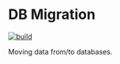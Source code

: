 # DB Migration

[![build](https://github.com/w4bo/db-migration/actions/workflows/build.yml/badge.svg)](https://github.com/w4bo/db-migration/actions/workflows/build.yml)

Moving data from/to databases.
